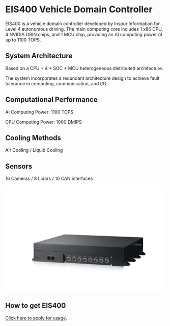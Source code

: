 # EIS400 Vehicle Domain Controller

EIS400 is a vehicle domain controller developed by Inspur Information for Level 4 autonomous driving. The main computing core includes 1 x86 CPU, 4 NVIDIA ORIN chips, and 1 MCU chip, providing an AI computing power of up to 1100 TOPS.

## System Architecture

Based on a CPU + 4 * SOC + MCU heterogeneous distributed architecture.

The system incorporates a redundant architecture design to achieve fault tolerance in computing, communication, and I/O.

## Computational Performance

AI Computing Power: 1100 TOPS

CPU Computing Power: 1000 DMIPS

## Cooling Methods

Air Cooling / Liquid Cooling

## Sensors

16 Cameras / 8 Lidars / 10 CAN interfaces

![avatar](../imgs/EIS400_outlook.png)

## How to get EIS400

[Click here to apply for usage](AutoDRRT@ieisystem.com).
